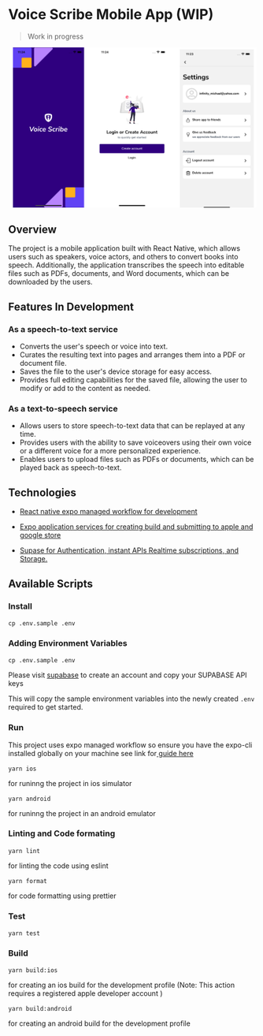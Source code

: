 # Voice Scribe Mobile App (WIP)

> Work in progress


<img
  src="/docs/images/app_preview.png"
  alt="Alt text"
  title="Optional title"
  style="margin:0 4px; max-width: 500px"
/>


## Overview

The project is a mobile application built with React Native, which allows users such as speakers, voice actors, and others to convert books into speech. Additionally, the application transcribes the speech into editable files such as PDFs, documents, and Word documents, which can be downloaded by the users.


## Features In Development 

### As a speech-to-text service

- Converts the user's speech or voice into text.
- Curates the resulting text into pages and arranges them into a PDF or document file.
- Saves the file to the user's device storage for easy access.
- Provides full editing capabilities for the saved file, allowing the user to modify or add to the content as needed.

### As a text-to-speech service

- Allows users to store speech-to-text data that can be replayed at any time.
- Provides users with the ability to save voiceovers using their own voice or a different voice for a more personalized experience.
- Enables users to upload files such as PDFs or documents, which can be played back as speech-to-text.


## Technologies
- [React native expo managed workflow for development](https://expo.dev/tools)

- [Expo application services for creating build and submitting to apple and google store](https://expo.dev/eas)

- [Supase for Authentication, instant APIs Realtime subscriptions, and Storage.](https://supabase.com/)
  


## Available Scripts

### Install 

```
cp .env.sample .env

```

### Adding Environment Variables

```
cp .env.sample .env

```

Please visit [supabase](https://supabase.com/) to create an account and copy your SUPABASE API keys 

This will copy the sample environment variables into the newly created `.env` required to get started.

### Run 

This project uses expo managed workflow so ensure you have the expo-cli installed globally on your machine see link for[ guide here ](https://docs.expo.dev/get-started/installation/#expo-cli)



```
yarn ios 

```
for runinng the project in ios simulator 

```
yarn android  

```
for runinng the project in an android emulator 


### Linting and Code formating 

```
yarn lint   

```
for linting the code using eslint 

```
yarn format   

```
for code formatting using prettier


### Test

```
yarn test 

```

### Build

```
yarn build:ios   

```
for creating an ios build for the development profile (Note: This action requires a registered apple developer account )


```
yarn build:android   

```

for creating an android  build for the development profile





